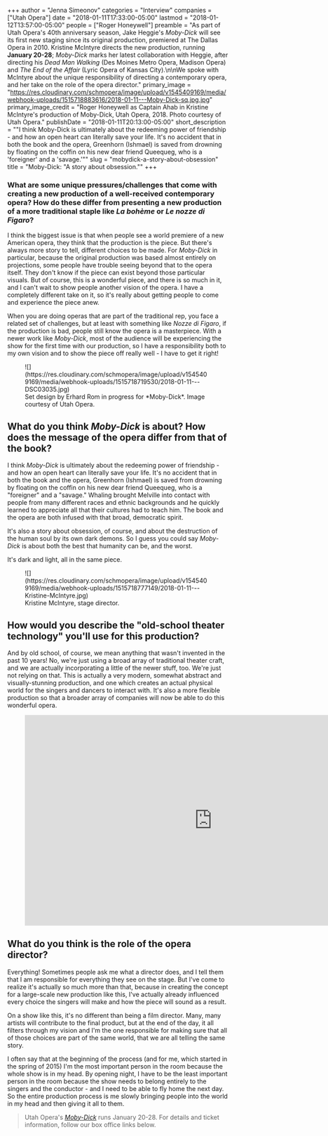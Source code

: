 +++
author = "Jenna Simeonov"
categories = "Interview"
companies = ["Utah Opera"]
date = "2018-01-11T17:33:00-05:00"
lastmod = "2018-01-12T13:57:00-05:00"
people = ["Roger Honeywell"]
preamble = "As part of Utah Opera's 40th anniversary season, Jake Heggie's *Moby-Dick* will see its first new staging since its original production, premiered at The Dallas Opera in 2010. Kristine McIntyre directs the new production, running **January 20-28**; *Moby-Dick* marks her latest collaboration with Heggie, after directing his *Dead Man Walking* (Des Moines Metro Opera, Madison Opera) and *The End of the Affair* (Lyric Opera of Kansas City).\n\nWe spoke with McIntyre about the unique responsibility of directing a contemporary opera, and her take on the role of the opera director."
primary_image = "https://res.cloudinary.com/schmopera/image/upload/v1545409169/media/webhook-uploads/1515718883616/2018-01-11---Moby-Dick-sq.jpg.jpg"
primary_image_credit = "Roger Honeywell as Captain Ahab in Kristine McIntyre's production of Moby-Dick, Utah Opera, 2018. Photo courtesy of Utah Opera."
publishDate = "2018-01-11T20:13:00-05:00"
short_description = "&quot;I think Moby-Dick is ultimately about the redeeming power of friendship - and how an open heart can literally save your life. It&#039;s no accident that in both the book and the opera, Greenhorn (Ishmael) is saved from drowning by floating on the coffin on his new dear friend Queequeg, who is a &#039;foreigner&#039; and a &#039;savage.&#039;&quot;"
slug = "mobydick-a-story-about-obsession"
title = "Moby-Dick: &quot;A story about obsession.&quot;"
+++

### What are some unique pressures/challenges that come with creating a new production of a well-received contemporary opera? How do these differ from presenting a new production of a more traditional staple like *La bohème* or *Le nozze di Figaro*?

I think the biggest issue is that when people see a world premiere of a new American opera, they think that the production is the piece. But there's always more story to tell, different choices to be made. For *Moby-Dick* in particular, because the original production was based almost entirely on projections, some people have trouble seeing beyond that to the opera itself. They don't know if the piece can exist beyond those particular visuals. But of course, this is a wonderful piece, and there is so much in it, and I can't wait to show people another vision of the opera. I have a completely different take on it, so it's really about getting people to come and experience the piece anew. 

When you are doing operas that are part of the traditional rep, you face a related set of challenges, but at least with something like *Nozze di Figaro*, if the production is bad, people still know the opera is a masterpiece. With a newer work like *Moby-Dick*, most of the audience will be experiencing the show for the first time with our production, so I have a responsibility both to my own vision and to show the piece off really well - I have to get it right! 

<figure data-type="image">
![](https://res.cloudinary.com/schmopera/image/upload/v1545409169/media/webhook-uploads/1515718719530/2018-01-11---DSC03035.jpg)
<figcaption>Set design by Erhard Rom in progress for *Moby-Dick*. Image courtesy of Utah Opera.</figcaption>
</figure>

## What do you think *Moby-Dick* is about? How does the message of the opera differ from that of the book?

I think *Moby-Dick* is ultimately about the redeeming power of friendship - and how an open heart can literally save your life. It's no accident that in both the book and the opera, Greenhorn (Ishmael) is saved from drowning by floating on the coffin on his new dear friend Queequeg, who is a "foreigner" and a "savage." Whaling brought Melville into contact with people from many different races and ethnic backgrounds and he quickly learned to appreciate all that their cultures had to teach him.  The book and the opera are both infused with that broad, democratic spirit. 

It's also a story about obsession, of course, and about the destruction of the human soul by its own dark demons. So I guess you could say *Moby-Dick* is about both the best that humanity can be, and the worst. 

It's dark and light, all in the same piece.

<figure data-type="image">
![](https://res.cloudinary.com/schmopera/image/upload/v1545409169/media/webhook-uploads/1515718777149/2018-01-11---Kristine-McIntyre.jpg)
<figcaption>Kristine McIntyre, stage director.</figcaption>
</figure>

## How would you describe the "old-school theater technology" you'll use for this production?

And by old school, of course, we mean anything that wasn't invented in the past 10 years! No, we're just using a broad array of traditional theater craft, and we are actually incorporating a little of the newer stuff, too. We're just not relying on that. This is actually a very modern, somewhat abstract and visually-stunning production, and one which creates an actual physical world for the singers and dancers to interact with. It's also a more flexible production so that a broader array of companies will now be able to do this wonderful opera.  

<figure data-type="video">
<iframe width="854" height="480" src="https://www.youtube.com/embed/JkNG1_Hz6C0" frameborder="0" allow="autoplay; encrypted-media" allowfullscreen></iframe>
</figure>

## What do you think is the role of the opera director?

Everything! Sometimes people ask me what a director does, and I tell them that I am responsible for everything they see on the stage. But I've come to realize it's actually so much more than that, because in creating the concept for a large-scale new production like this, I've actually already influenced every choice the singers will make and how the piece will sound as a result. 

On a show like this, it's no different than being a film director. Many, many artists will contribute to the final product, but at the end of the day, it all filters through my vision and I'm the one responsible for making sure that all of those choices are part of the same world, that we are all telling the same story. 

I often say that at the beginning of the process (and for me, which started in the spring of 2015) I'm the most important person in the room because the whole show is in my head. By opening night, I have to be the least important person in the room because the show needs to belong entirely to the singers and the conductor - and I need to be able to fly home the next day. So the entire production process is me slowly bringing people into the world in my head and then giving it all to them.

>Utah Opera's [*Moby-Dick*](https://my.usuo.org/single/PSDetail.aspx?_sp=bd45ad885e0b32e1.1515719348288&psn=18078&_ga=2.220197466.233418363.1515717030-1587196307.1515717030) runs January 20-28. For details and ticket information, follow our box office links below.
